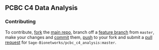 ## PCBC C4 Data Analysis

### Contributing
To contribute, [fork](http://help.github.com/fork-a-repo/) the [main repo](https://github.com/Sage-Bionetworks/pcbc_c4_analysis), branch off a [feature branch](https://www.google.com/search?q=git+feature+branches) from `master`, make your changes and [commit](http://git-scm.com/docs/git-commit) them, [push](http://git-scm.com/docs/git-push) to your fork and submit a [pull request](http://help.github.com/send-pull-requests/) for `Sage-Bionetworks/pcbc_c4_analysis:master`.
